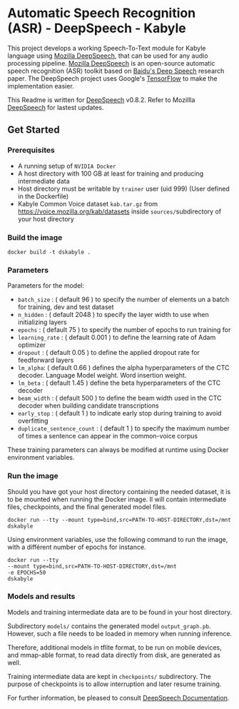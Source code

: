 # Automatic Speech Recognition (ASR) - DeepSpeech - Kabyle

This project develops a working Speech-To-Text module for Kabyle language using [Mozilla DeepSpeech](https://github.com/mozilla/DeepSpeech), that can be used for any audio processing pipeline. [Mozilla DeepSpeech](https://github.com/mozilla/DeepSpeech) is an open-source automatic speech recognition (ASR) toolkit based on [Baidu's Deep Speech](https://gigaom2.files.wordpress.com/2014/12/deep_speech3_12_17.pdf) research paper. The DeepSpeech project uses Google's [TensorFlow](https://www.tensorflow.org/) to make the implementation easier.

This Readme is written for [DeepSpeech](https://github.com/mozilla/DeepSpeech/releases/tag/v0.8.2) v0.8.2. Refer to Mozillla [DeepSpeech](https://github.com/mozilla/DeepSpeech) for lastest updates.

## Get Started

### Prerequisites 
- A running setup of `NVIDIA Docker`
- A host directory with 100 GB at least for training and producing intermediate data
- Host directory must be writable by `trainer` user (uid 999) (User defined in the Dockerfile)
- Kabyle Common Voice dataset `kab.tar.gz` from <https://voice.mozilla.org/kab/datasets> inside  `sources/`subdirectory of your host directory 

### Build the image

```
docker build -t dskabyle .
```
### Parameters

Parameters for the model:
- `batch_size` : ( default 96 ) to specify the number of elements un a batch for training, dev and test dataset
- `n_hidden` : ( default 2048 ) to specify the layer width to use when initializing layers
- `epochs` : ( default 75 ) to specify the number of epochs to run training for
- `learning_rate` : ( default 0.001 ) to define the learning rate of Adam optimizer
- `dropout` : ( default 0.05 ) to define the applied dropout rate for feedforward layers 
- `lm_alpha`: ( default 0.66 ) defines the alpha hyperparameters of the CTC decoder. Language Model weight. Word insertion weight.
- `lm_beta` : ( default 1.45 ) define the beta hyperparameters of the CTC decoder 
- `beam_width` : ( default 500 ) to define the beam width used in the CTC decoder when building candidate transcriptions
- `early_stop` : ( default 1 ) to indicate early stop during training to avoid overfitting 
- `duplicate_sentence_count` : ( default 1 ) to specify the maximum number of times a sentence can appear in the common-voice corpus

These training parameters can always be modified at runtime using Docker environment variables.

### Run the image 

Should you have got your host directory containing  the needed dataset, it is to be mounted when running the Docker image. Il will contain intermediate files, checkpoints, and the final generated model files.


```
docker run --tty --mount type=bind,src=PATH-TO-HOST-DIRECTORY,dst=/mnt dskabyle
```
Using environment variables, use the following command to run the image, with a différent number of epochs for instance.

```
docker run --tty 
--mount type=bind,src=PATH-TO-HOST-DIRECTORY,dst=/mnt 
-e EPOCHS=50
dskabyle
```

### Models and results

Models and training intermediate data are to be found in your host directory. 

Subdirectory `models/` contains the generated model `output_graph.pb`. However, such a file needs to be loaded in memory when running inference. 

Therefore, additional models in tflite format, to be run on mobile devices, and mmap-able format, to read data directly from disk, are generated as well. 

Training intermediate data are kept in `checkpoints/` subdirectory. The purpose of checkpoints is to allow interruption and later resume training.

For further information, be pleased to consult [DeepSpeech Documentation](https://deepspeech.readthedocs.io/en/v0.8.2).